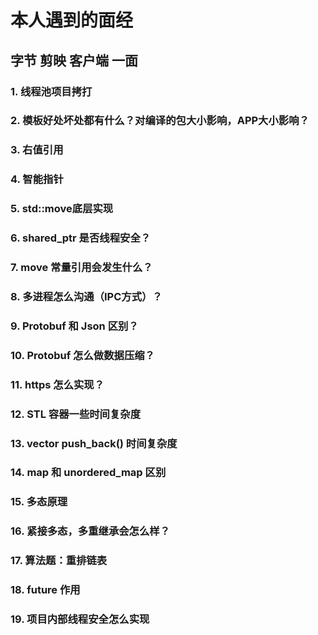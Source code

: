 # 本人遇到的面经

## 字节 剪映 客户端 一面

### 1. 线程池项目拷打

### 2. 模板好处坏处都有什么？对编译的包大小影响，APP大小影响？

### 3. 右值引用

### 4. 智能指针

### 5. std::move底层实现

### 6. shared_ptr 是否线程安全？

### 7. move 常量引用会发生什么？

### 8. 多进程怎么沟通（IPC方式）？

### 9. Protobuf 和 Json 区别？

### 10. Protobuf 怎么做数据压缩？

### 11. https 怎么实现？

### 12. STL 容器一些时间复杂度

### 13. vector push_back() 时间复杂度

### 14. map 和 unordered_map 区别

### 15. 多态原理

### 16. 紧接多态，多重继承会怎么样？

### 17. 算法题：重排链表

### 18. future 作用

### 19. 项目内部线程安全怎么实现